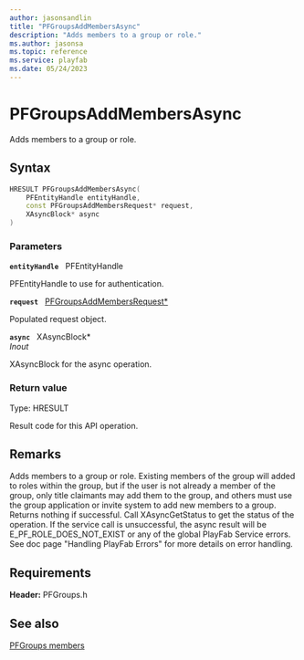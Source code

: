 ```yaml
---
author: jasonsandlin
title: "PFGroupsAddMembersAsync"
description: "Adds members to a group or role."
ms.author: jasonsa
ms.topic: reference
ms.service: playfab
ms.date: 05/24/2023
---
```


# PFGroupsAddMembersAsync  

Adds members to a group or role.  

## Syntax  
  
```cpp
HRESULT PFGroupsAddMembersAsync(  
    PFEntityHandle entityHandle,  
    const PFGroupsAddMembersRequest* request,  
    XAsyncBlock* async  
)  
```  
  
### Parameters  
  
**`entityHandle`** &nbsp; PFEntityHandle  
  
PFEntityHandle to use for authentication.  
  
**`request`** &nbsp; [PFGroupsAddMembersRequest*](../../pfgroupstypes/structs/pfgroupsaddmembersrequest.md)  
  
Populated request object.  
  
**`async`** &nbsp; XAsyncBlock*  
*_Inout_*  
  
XAsyncBlock for the async operation.  
  
  
### Return value
Type: HRESULT
  
Result code for this API operation.
  
## Remarks  
  
Adds members to a group or role. Existing members of the group will added to roles within the group, but if the user is not already a member of the group, only title claimants may add them to the group, and others must use the group application or invite system to add new members to a group. Returns nothing if successful. Call XAsyncGetStatus to get the status of the operation. If the service call is unsuccessful, the async result will be E_PF_ROLE_DOES_NOT_EXIST or any of the global PlayFab Service errors. See doc page "Handling PlayFab Errors" for more details on error handling.
  
## Requirements  
  
**Header:** PFGroups.h
  
## See also  
[PFGroups members](../pfgroups_members.md)  

  
  
